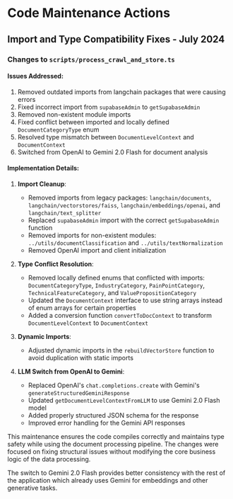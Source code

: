 # Code Maintenance Actions

## Import and Type Compatibility Fixes - July 2024

### Changes to `scripts/process_crawl_and_store.ts`

#### Issues Addressed:
1. Removed outdated imports from langchain packages that were causing errors
2. Fixed incorrect import from `supabaseAdmin` to `getSupabaseAdmin`
3. Removed non-existent module imports
4. Fixed conflict between imported and locally defined `DocumentCategoryType` enum
5. Resolved type mismatch between `DocumentLevelContext` and `DocumentContext`
6. Switched from OpenAI to Gemini 2.0 Flash for document analysis

#### Implementation Details:

1. **Import Cleanup**:
   - Removed imports from legacy packages: `langchain/documents`, `langchain/vectorstores/faiss`, `langchain/embeddings/openai`, and `langchain/text_splitter`
   - Replaced `supabaseAdmin` import with the correct `getSupabaseAdmin` function
   - Removed imports for non-existent modules: `../utils/documentClassification` and `../utils/textNormalization`
   - Removed OpenAI import and client initialization

2. **Type Conflict Resolution**:
   - Removed locally defined enums that conflicted with imports: `DocumentCategoryType`, `IndustryCategory`, `PainPointCategory`, `TechnicalFeatureCategory`, and `ValuePropositionCategory`
   - Updated the `DocumentContext` interface to use string arrays instead of enum arrays for certain properties
   - Added a conversion function `convertToDocContext` to transform `DocumentLevelContext` to `DocumentContext`

3. **Dynamic Imports**:
   - Adjusted dynamic imports in the `rebuildVectorStore` function to avoid duplication with static imports

4. **LLM Switch from OpenAI to Gemini**:
   - Replaced OpenAI's `chat.completions.create` with Gemini's `generateStructuredGeminiResponse`
   - Updated `getDocumentLevelContextFromLLM` to use Gemini 2.0 Flash model
   - Added properly structured JSON schema for the response
   - Improved error handling for the Gemini API responses

This maintenance ensures the code compiles correctly and maintains type safety while using the document processing pipeline. The changes were focused on fixing structural issues without modifying the core business logic of the data processing. 

The switch to Gemini 2.0 Flash provides better consistency with the rest of the application which already uses Gemini for embeddings and other generative tasks. 